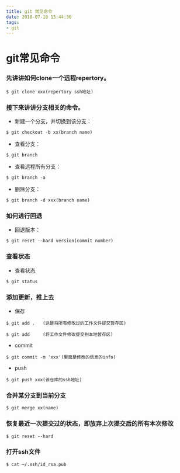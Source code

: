 ```yaml
---
title: git 常见命令
date: 2018-07-10 15:44:30
tags:
- git
---
```


# git常见命令

### 先讲讲如何clone一个远程repertory。  <br />
```
$ git clone xxx(repertory ssh地址)
```

### 接下来讲讲分支相关的命令。  <br />

- 新建一个分支，并切换到该分支：
```
$ git checkout -b xx(branch name)
```
- 查看分支：
```
$ git branch
```
- 查看远程所有分支：
```
$ git branch -a
```
- 删除分支：
```
$ git branch -d xxx(branch name)
```
### 如何进行回退

- 回退版本：
```
$ git reset --hard version(commit number)
```

### 查看状态

- 查看状态
```
$ git status
```

### 添加更新，推上去

- 保存
```
$ git add .   (这是将所有修改过的工作文件提交暂存区)
```
```
$ git add     (将工作文件修改提交到本地暂存区)
```

- commit
```
$ git commit -m 'xxx'(里面是修改的信息的info)
```
- push
```
$ git push xxx(该仓库的ssh地址)
```

### 合并某分支到当前分支

```
$ git merge xx(name)
```
### 恢复最近一次提交过的状态，即放弃上次提交后的所有本次修改
```
$ git reset --hard
```

### 打开ssh文件

```cli
$ cat ~/.ssh/id_rsa.pub 
```